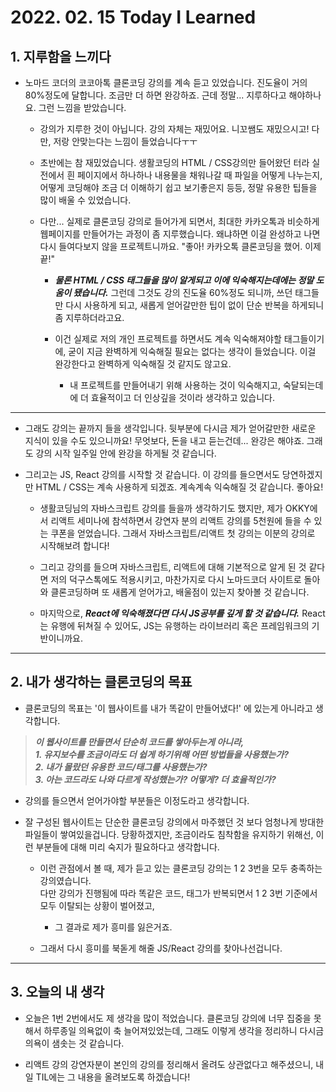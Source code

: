 # 2022. 02. 15 Today I Learned
## 1. 지루함을 느끼다
+ 노마드 코더의 코코아톡 클론코딩 강의를 계속 듣고 있었습니다. 진도율이 거의 80%정도에 달합니다. 조금만 더 하면 완강하죠. 근데 정말... 지루하다고 해야하나요. 그런 느낌을 받았습니다.
    + 강의가 지루한 것이 아닙니다. 강의 자체는 재밌어요. 니꼬쌤도 재밌으시고! 다만, 저랑 안맞는다는 느낌이 들었습니다ㅜㅜ
    
    + 초반에는 참 재밌었습니다. 생활코딩의 HTML / CSS강의만 들어왔던 터라 실전에서 흰 페이지에서 하나하나 내용물을 채워나갈 때 파일을 어떻게 나누는지, 어떻게 코딩해야 조금 더 이해하기 쉽고 보기좋은지 등등, 정말 유용한 팁들을 많이 배울 수 있었습니다.

    + 다만... 실제로 클론코딩 강의로 들어가게 되면서, 최대한 카카오톡과 비슷하게 웹페이지를 만들어가는 과정이 좀 지루했습니다. 왜냐하면 이걸 완성하고 나면 다시 들여다보지 않을 프로젝트니까요. "좋아! 카카오톡 클론코딩을 했어. 이제 끝!"

        + __*물론 HTML / CSS 태그들을 많이 알게되고 이에 익숙해지는데에는 정말 도움이 됐습니다.*__ 그런데 그것도 강의 진도율 60%정도 되니까, 쓰던 태그들만 다시 사용하게 되고, 새롭게 얻어갈만한 팁이 없이 단순 반복을 하게되니 좀 지루하더라고요.

        + 이건 실제로 저의 개인 프로젝트를 하면서도 계속 익숙해져야할 태그들이기에, 굳이 지금 완벽하게 익숙해질 필요는 없다는 생각이 들었습니다. 이걸 완강한다고 완벽하게 익숙해질 것 같지도 않고요.
        
            + 내 프로젝트를 만들어내기 위해 사용하는 것이 익숙해지고, 숙달되는데에 더 효율적이고 더 인상깊을 것이라 생각하고 있습니다.
***

+ 그래도 강의는 끝까지 들을 생각입니다. 뒷부분에 다시금 제가 얻어갈만한 새로운 지식이 있을 수도 있으니까요! 무엇보다, 돈을 내고 듣는건데... 완강은 해야죠. 그래도 강의 시작 일주일 안에 완강을 하게될 것 같습니다.

+ 그리고는 JS, React 강의를 시작할 것 같습니다. 이 강의를 들으면서도 당연하겠지만 HTML / CSS는 계속 사용하게 되겠죠. 계속계속 익숙해질 것 같습니다. 좋아요!

    + 생활코딩님의 자바스크립트 강의를 들을까 생각하기도 했지만, 제가 OKKY에서 리액트 세미나에 참석하면서 강연자 분의 리액트 강의를 5천원에 들을 수 있는 쿠폰을 얻었습니다. 그래서 자바스크립트/리액트 첫 강의는 이분의 강의로 시작해보려 합니다!

    + 그리고 강의를 들으며 자바스크립트, 리액트에 대해 기본적으로 알게 된 것 같다면 저의 덕구스톡에도 적용시키고, 마찬가지로 다시 노마드코더 사이트로 돌아와 클론코딩하며 또 새롭게 얻어가고, 배울점이 있는지 찾아볼 것 같습니다.

    + 마지막으로, __*React에 익숙해졌다면 다시 JS공부를 깊게 할 것 같습니다.*__ React는 유행에 뒤쳐질 수 있어도, JS는 유행하는 라이브러리 혹은 프레임워크의 기반이니까요.

***

## 2. 내가 생각하는 클론코딩의 목표

+ 클론코딩의 목표는 '이 웹사이트를 내가 똑같이 만들어냈다!' 에 있는게 아니라고 생각합니다.

> __*이 웹사이트를 만들면서 단순히 코드를 쌓아두는게 아니라,*__      
> __*1. 유지보수를 조금이라도 더 쉽게 하기위해 어떤 방법들을 사용했는가?*__   
> __*2. 내가 몰랐던 유용한 코드/태그를 사용했는가?*__    
> __*3. 아는 코드라도 나와 다르게 작성했는가? 어떻게? 더 효율적인가?*__

+ 강의를 들으면서 얻어가야할 부분들은 이정도라고 생각합니다.

+ 잘 구성된 웹사이트는 단순한 클론코딩 강의에서 마주했던 것 보다 엄청나게 방대한 파일들이 쌓여있을겁니다. 당황하겠지만, 조금이라도 침착함을 유지하기 위해선, 이런 부분들에 대해 미리 숙지가 필요하다고 생각합니다.

    + 이런 관점에서 볼 때, 제가 듣고 있는 클론코딩 강의는 1 2 3번을 모두 충족하는 강의였습니다.    
    다만 강의가 진행됨에 따라 똑같은 코드, 태그가 반복되면서 1 2 3번 기준에서 모두 이탈되는 상황이 벌어졌고,

        + 그 결과로 제가 흥미를 잃은거죠.
    
    + 그래서 다시 흥미를 북돋게 해줄 JS/React 강의를 찾아나선겁니다.
    
***

## 3. 오늘의 내 생각
+ 오늘은 1번 2번에서도 제 생각을 많이 적었습니다. 클론코딩 강의에 너무 집중을 못해서 하루종일 의욕없이 축 늘어져있었는데, 그래도 이렇게 생각을 정리하니 다시금 의욕이 샘솟는 것 같습니다.

+ 리액트 강의 강연자분이 본인의 강의를 정리해서 올려도 상관없다고 해주셨으니, 내일 TIL에는 그 내용을 올려보도록 하겠습니다!